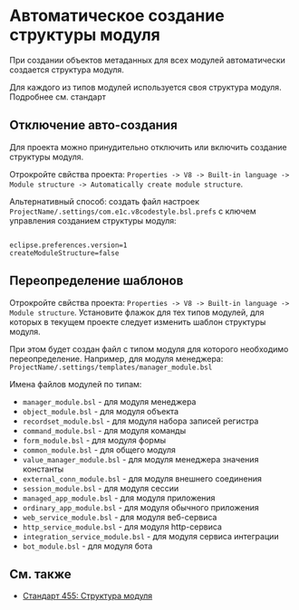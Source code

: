 # Автоматическое создание структуры модуля

При создании объектов метаданных для всех модулей автоматически создается структура модуля.

Для каждого из типов модулей используется своя структура модуля. Подробнее см. стандарт

## Отключение авто-создания

Для проекта можно принудительно отключить или включить создание структуры модуля.

Отрокройте свйства проекта: `Properties -> V8 -> Built-in language -> Module structure -> Automatically create module structure`.

Альтернативный способ: создать файл настроек `ProjectName/.settings/com.e1c.v8codestyle.bsl.prefs` с ключем управления созданием структуры модуля:

```

eclipse.preferences.version=1
createModuleStructure=false

```

## Переопределение шаблонов

Отрокройте свйства проекта: `Properties -> V8 -> Built-in language -> Module structure`. 
Установите флажок для тех типов модулей, для которых в текущем проекте следует изменить шаблон структуры модуля.

При этом будет создан файл с типом модуля для которого необходимо переопределение. Например, для модуля менеджера: `ProjectName/.settings/templates/manager_module.bsl` 

Имена файлов модулей по типам:

- `manager_module.bsl` - для модуля менеджера
- `object_module.bsl` - для модуля объекта
- `recordset_module.bsl` - для модуля набора записей регистра
- `command_module.bsl` - для модуля команды
- `form_module.bsl` - для модуля формы
- `common_module.bsl` - для общего модуля
- `value_manager_module.bsl` - для модуля менеджера значения константы
- `external_conn_module.bsl` - для модуля внешнего соединения
- `session_module.bsl` - для модуля сессии
- `managed_app_module.bsl` - для модуля приложения
- `ordinary_app_module.bsl` - для модуля обычного приложения
- `web_service_module.bsl` - для модуля веб-сервиса
- `http_service_module.bsl` - для модуля http-сервиса
- `integration_service_module.bsl` - для модуля сервиса интеграции
- `bot_module.bsl` - для модуля бота

## См. также

- [Стандарт 455: Структура модуля](https://its.1c.ru/db/v8std#content:455:hdoc)
